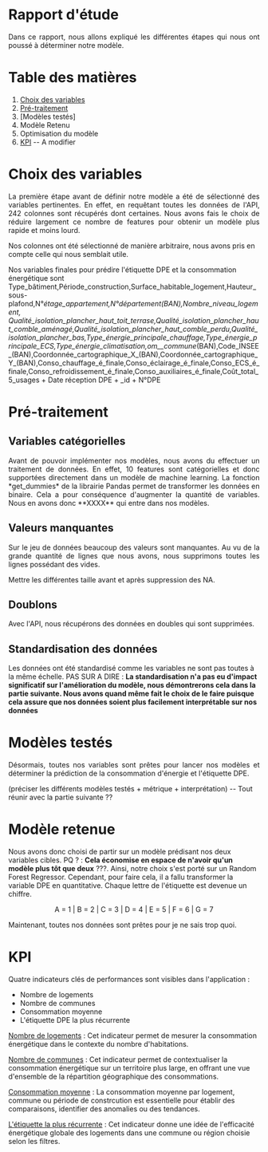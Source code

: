 # Rapport d'étude

<div style="text-align: justify;">Dans ce rapport, nous allons expliqué les différentes étapes qui nous ont poussé à déterminer notre modèle.</div>

# Table des matières
1. [Choix des variables](#choix-des-variables)
2. [Pré-traitement](#Pre-traitement)
3. [Modèles testés]
4. Modèle Retenu
5. Optimisation du modèle
6. [KPI](#KPI) -- A modifier



# Choix des variables
<div style="text-align: justify;">La première étape avant de définir notre modèle a été de sélectionné des variables pertinentes. En effet, en requêtant toutes les données de l'API, 242 colonnes sont récupérés dont certaines. Nous avons fais le choix de réduire largement ce nombre de features pour obtenir un modèle plus rapide et moins lourd.</div>

Nos colonnes ont été sélectionné de manière arbitraire, nous avons pris en compte celle qui nous semblait utile.

Nos variables finales pour prédire l'étiquette DPE et la consommation énergétique sont Type_bâtiment,Période_construction,Surface_habitable_logement,Hauteur_sous-plafond,N°_étage_appartement,N°_département_(BAN),Nombre_niveau_logement,
Qualité_isolation_plancher_haut_toit_terrase,Qualité_isolation_plancher_haut_comble_aménagé,Qualité_isolation_plancher_haut_comble_perdu,Qualité_isolation_plancher_bas,Type_énergie_principale_chauffage,Type_énergie_principale_ECS,Type_énergie_climatisation,om__commune_(BAN),Code_INSEE_(BAN),Coordonnée_cartographique_X_(BAN),Coordonnée_cartographique_Y_(BAN),Conso_chauffage_é_finale,Conso_éclairage_é_finale,Conso_ECS_é_finale,Conso_refroidissement_é_finale,Conso_auxiliaires_é_finale,Coût_total_5_usages + Date réception DPE + _id + N°DPE

# Pré-traitement
## Variables catégorielles
<div style="text-align: justify;">Avant de pouvoir implémenter nos modèles, nous avons du effectuer un traitement de données. En effet, 10 features sont catégorielles et donc supportées directement dans un modèle de machine learning. La fonction *get_dummies* de la librairie Pandas permet de transformer les données en binaire. Cela a pour conséquence d'augmenter la quantité de variables. Nous en avons donc **XXXX** qui entre dans nos modèles.</div>

## Valeurs manquantes
<div style="text-align: justify;">Sur le jeu de données beaucoup des valeurs sont manquantes. Au vu de la grande quantité de lignes que nous avons, nous supprimons toutes les lignes possédant des vides.</div>

Mettre les différentes taille avant et après suppression des NA.

## Doublons
<div style="text-align: justify;">Avec l'API, nous récupérons des données en doubles qui sont supprimées.</div>

## Standardisation des données
Les données ont été standardisé comme les variables ne sont pas toutes à la même échelle. PAS SUR A DIRE : **La standardisation n'a pas eu d'impact significatif sur l'amélioration du modèle, nous démontrerons cela dans la partie suivante. Nous avons quand même fait le choix de le faire puisque cela assure que nos données soient plus facilement interprétable sur nos données**

# Modèles testés
<div style="text-align: justify;">Désormais, toutes nos variables sont prêtes pour lancer nos modèles et déterminer la prédiction de la consommation d'énergie et l'étiquette DPE.</div>

(préciser les différents modèles testés + métrique + interprétation) -- Tout réunir avec la partie suivante ??

# Modèle retenue
Nous avons donc choisi de partir sur un modèle prédisant nos deux variables cibles. PQ ? : **Cela économise en espace de n'avoir qu'un modèle plus tôt que deux** ???. Ainsi, notre choix s'est porté sur un Random Forest Regressor. Cependant, pour faire cela, il a fallu transformer la variable DPE en quantitative. Chaque lettre de l'étiquette est devenue un chiffre.
<p align="center">A = 1 |
B = 2 |
C = 3 |
D = 4 |
E = 5 |
F = 6 |
G = 7 </p>

Maintenant, toutes nos données sont prêtes pour je ne sais trop quoi.

# KPI
Quatre indicateurs clés de performances sont visibles dans l'application : 
- Nombre de logements
- Nombre de communes
- Consommation moyenne
- L'étiquette DPE la plus récurrente

<U>Nombre de logements</U> : Cet indicateur permet de mesurer la consommation énergétique dans le contexte du nombre d'habitations.

<U>Nombre de communes</U> : Cet indicateur permet de contextualiser la consommation énergétique sur un territoire plus large, en offrant une vue d'ensemble de la répartition géographique des consommations.

<U>Consommation moyenne</U> : La consommation moyenne par logement, commune ou période de constrcution est essentielle pour établir des comparaisons, identifier des anomalies ou des tendances.

<U>L'étiquette la plus récurrente</U> : Cet indicateur donne une idée de l'efficacité énergétique globale des logements dans une commune ou région choisie selon les filtres.